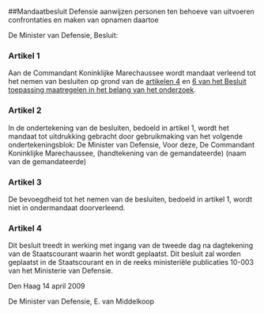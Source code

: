 <meta http-equiv='Content-Type' content='text/html; charset=utf-8' />

##Mandaatbesluit Defensie aanwijzen personen ten behoeve van uitvoeren confrontaties en maken van opnamen daartoe

De Minister van Defensie,  Besluit:    

### Artikel  1  

Aan de Commandant Koninklijke Marechaussee wordt mandaat verleend tot het nemen van besluiten op grond van de [artikelen 4](../../../../../../../../../../../AMvB/besluit/toepassing/maatregelen/in/het/belang/van/het/onderzoek/BWBR0013362/README.md) en [6 van het Besluit toepassing maatregelen in het belang van het onderzoek](../../../../../../../../../../../AMvB/besluit/toepassing/maatregelen/in/het/belang/van/het/onderzoek/BWBR0013362/README.md). 

### Artikel  2  

In de ondertekening van de besluiten, bedoeld in artikel 1, wordt het mandaat tot uitdrukking gebracht door gebruikmaking van het volgende ondertekeningsblok: De Minister van Defensie, Voor deze, De Commandant Koninklijke Marechaussee, (handtekening van de gemandateerde) (naam van de gemandateerde) 

### Artikel  3  

De bevoegdheid tot het nemen van de besluiten, bedoeld in artikel 1, wordt niet in ondermandaat doorverleend. 

### Artikel  4  

Dit besluit treedt in werking met ingang van de tweede dag na dagtekening van de Staatscourant waarin het wordt geplaatst. 
Dit besluit zal worden geplaatst in de Staatscourant en in de reeks ministeriële publicaties 10-003 van het Ministerie van Defensie.   

Den Haag 
14 april 2009   

De 
Minister van Defensie, 
E. van Middelkoop     
